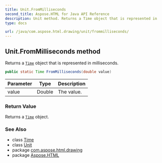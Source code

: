 ```yaml
---
title: Unit.FromMilliseconds
second_title: Aspose.HTML for Java API Reference
description: Unit method. Returns a Time object that is represented in milliseconds
type: docs

url: /java/com.aspose.html.drawing/unit/frommilliseconds/
---
```

## Unit.FromMilliseconds method

Returns a [`Time`](../../time/) object that is represented in milliseconds.

```java
public static Time FromMilliseconds(double value)
```

| Parameter | Type | Description |
| --- | --- | --- |
| value | Double | The value. |

### Return Value

Returns a [`Time`](../../time/) object.

### See Also

* class [Time](../../time/)
* class [Unit](../)
* package [com.aspose.html.drawing](../../../com.aspose.html.drawing/)
* package [Aspose.HTML](../../../)
